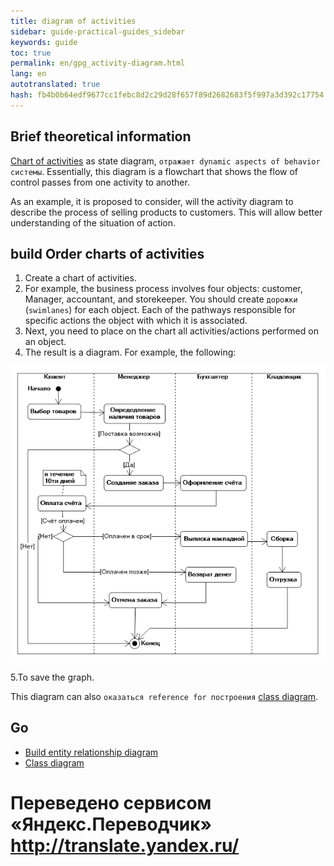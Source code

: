 ```yaml
--- 
title: diagram of activities 
sidebar: guide-practical-guides_sidebar 
keywords: guide 
toc: true 
permalink: en/gpg_activity-diagram.html 
lang: en 
autotranslated: true 
hash: fb4b0b64edf9677cc1febc8d2c29d28f657f89d2682683f5f997a3d392c17754 
--- 
```


## Brief theoretical information 

[Chart of activities](fd_activity-diagram.html) as state diagram, `отражает dynamic aspects of behavior системы`. Essentially, this diagram is a flowchart that shows the flow of control passes from one activity to another. 

As an example, it is proposed to consider, will the activity diagram to describe the process of selling products to customers. This will allow better understanding of the situation of action. 

## build Order charts of activities 

1. Create a chart of activities. 
2. For example, the business process involves four objects: customer, Manager, accountant, and storekeeper. You should create `дорожки` (`swimlanes`) for each object. Each of the pathways responsible for specific actions the object with which it is associated. 
3. Next, you need to place on the chart all activities/actions performed on an object. 
4. The result is a diagram. For example, the following: 

![](/images/pages/guides/flexberry-designer/activity-diagram.png) 

5.To save the graph. 

This diagram can also `оказаться reference for построения` [class diagram](fd_class-diagram.html). 

## Go 

* <i class="fa fa-arrow-left" aria-hidden="true"></i> [Build entity relationship diagram](gpg_use-case-diagram.html) 
* [Class diagram](gpg_class-diagram.html) <i class="fa fa-arrow-right" aria-hidden="true"></i> 



 # Переведено сервисом «Яндекс.Переводчик» http://translate.yandex.ru/